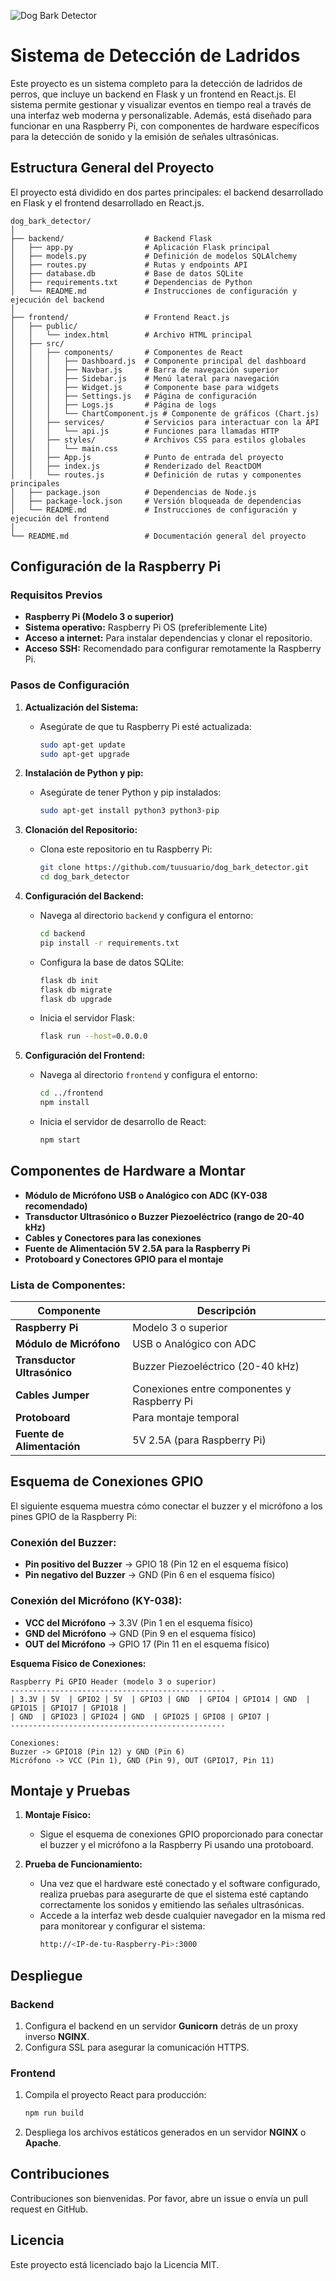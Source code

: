 ![Dog Bark Detector](assets/Dog_bark_detector.jpeg)
# Sistema de Detección de Ladridos

Este proyecto es un sistema completo para la detección de ladridos de perros, que incluye un backend en Flask y un frontend en React.js. El sistema permite gestionar y visualizar eventos en tiempo real a través de una interfaz web moderna y personalizable. Además, está diseñado para funcionar en una Raspberry Pi, con componentes de hardware específicos para la detección de sonido y la emisión de señales ultrasónicas.

## Estructura General del Proyecto

El proyecto está dividido en dos partes principales: el backend desarrollado en Flask y el frontend desarrollado en React.js.

```
dog_bark_detector/
│
├── backend/                  # Backend Flask
│   ├── app.py                # Aplicación Flask principal
│   ├── models.py             # Definición de modelos SQLAlchemy
│   ├── routes.py             # Rutas y endpoints API
│   ├── database.db           # Base de datos SQLite
│   ├── requirements.txt      # Dependencias de Python
│   └── README.md             # Instrucciones de configuración y ejecución del backend
│
├── frontend/                 # Frontend React.js
│   ├── public/
│   │   └── index.html        # Archivo HTML principal
│   ├── src/
│   │   ├── components/       # Componentes de React
│   │   │   ├── Dashboard.js  # Componente principal del dashboard
│   │   │   ├── Navbar.js     # Barra de navegación superior
│   │   │   ├── Sidebar.js    # Menú lateral para navegación
│   │   │   ├── Widget.js     # Componente base para widgets
│   │   │   ├── Settings.js   # Página de configuración
│   │   │   ├── Logs.js       # Página de logs
│   │   │   └── ChartComponent.js # Componente de gráficos (Chart.js)
│   │   ├── services/         # Servicios para interactuar con la API
│   │   │   └── api.js        # Funciones para llamadas HTTP
│   │   ├── styles/           # Archivos CSS para estilos globales
│   │   │   └── main.css
│   │   ├── App.js            # Punto de entrada del proyecto
│   │   ├── index.js          # Renderizado del ReactDOM
│   │   └── routes.js         # Definición de rutas y componentes principales
│   ├── package.json          # Dependencias de Node.js
│   ├── package-lock.json     # Versión bloqueada de dependencias
│   └── README.md             # Instrucciones de configuración y ejecución del frontend
│
└── README.md                 # Documentación general del proyecto
```

## Configuración de la Raspberry Pi

### Requisitos Previos

- **Raspberry Pi (Modelo 3 o superior)**
- **Sistema operativo:** Raspberry Pi OS (preferiblemente Lite)
- **Acceso a internet:** Para instalar dependencias y clonar el repositorio.
- **Acceso SSH:** Recomendado para configurar remotamente la Raspberry Pi.
  
### Pasos de Configuración

1. **Actualización del Sistema:**
   - Asegúrate de que tu Raspberry Pi esté actualizada:
     ```bash
     sudo apt-get update
     sudo apt-get upgrade
     ```

2. **Instalación de Python y pip:**
   - Asegúrate de tener Python y pip instalados:
     ```bash
     sudo apt-get install python3 python3-pip
     ```

3. **Clonación del Repositorio:**
   - Clona este repositorio en tu Raspberry Pi:
     ```bash
     git clone https://github.com/tuusuario/dog_bark_detector.git
     cd dog_bark_detector
     ```

4. **Configuración del Backend:**
   - Navega al directorio `backend` y configura el entorno:
     ```bash
     cd backend
     pip install -r requirements.txt
     ```
   - Configura la base de datos SQLite:
     ```bash
     flask db init
     flask db migrate
     flask db upgrade
     ```
   - Inicia el servidor Flask:
     ```bash
     flask run --host=0.0.0.0
     ```

5. **Configuración del Frontend:**
   - Navega al directorio `frontend` y configura el entorno:
     ```bash
     cd ../frontend
     npm install
     ```
   - Inicia el servidor de desarrollo de React:
     ```bash
     npm start
     ```

## Componentes de Hardware a Montar

- **Módulo de Micrófono USB o Analógico con ADC (KY-038 recomendado)**
- **Transductor Ultrasónico o Buzzer Piezoeléctrico (rango de 20-40 kHz)**
- **Cables y Conectores para las conexiones**
- **Fuente de Alimentación 5V 2.5A para la Raspberry Pi**
- **Protoboard y Conectores GPIO para el montaje**

### Lista de Componentes:

| Componente                 | Descripción                                      |
|----------------------------|--------------------------------------------------|
| **Raspberry Pi**           | Modelo 3 o superior                              |
| **Módulo de Micrófono**    | USB o Analógico con ADC                          |
| **Transductor Ultrasónico**| Buzzer Piezoeléctrico (20-40 kHz)                |
| **Cables Jumper**          | Conexiones entre componentes y Raspberry Pi      |
| **Protoboard**             | Para montaje temporal                            |
| **Fuente de Alimentación** | 5V 2.5A (para Raspberry Pi)                      |


## Esquema de Conexiones GPIO

El siguiente esquema muestra cómo conectar el buzzer y el micrófono a los pines GPIO de la Raspberry Pi:

### Conexión del Buzzer:

- **Pin positivo del Buzzer** -> GPIO 18 (Pin 12 en el esquema físico)
- **Pin negativo del Buzzer** -> GND (Pin 6 en el esquema físico)

### Conexión del Micrófono (KY-038):

- **VCC del Micrófono** -> 3.3V (Pin 1 en el esquema físico)
- **GND del Micrófono** -> GND (Pin 9 en el esquema físico)
- **OUT del Micrófono** -> GPIO 17 (Pin 11 en el esquema físico)

**Esquema Físico de Conexiones:**

```plaintext
Raspberry Pi GPIO Header (modelo 3 o superior)
------------------------------------------------
| 3.3V | 5V  | GPIO2 | 5V  | GPIO3 | GND  | GPIO4 | GPIO14 | GND  | GPIO15 | GPIO17 | GPIO18 |
| GND  | GPIO23 | GPIO24 | GND  | GPIO25 | GPIO8 | GPIO7 |
------------------------------------------------

Conexiones:
Buzzer -> GPIO18 (Pin 12) y GND (Pin 6)
Micrófono -> VCC (Pin 1), GND (Pin 9), OUT (GPIO17, Pin 11)
```

## Montaje y Pruebas

1. **Montaje Físico:**
   - Sigue el esquema de conexiones GPIO proporcionado para conectar el buzzer y el micrófono a la Raspberry Pi usando una protoboard.

2. **Prueba de Funcionamiento:**
   - Una vez que el hardware esté conectado y el software configurado, realiza pruebas para asegurarte de que el sistema esté captando correctamente los sonidos y emitiendo las señales ultrasónicas.
   - Accede a la interfaz web desde cualquier navegador en la misma red para monitorear y configurar el sistema:
     ```bash
     http://<IP-de-tu-Raspberry-Pi>:3000
     ```

## Despliegue

### Backend

1. Configura el backend en un servidor **Gunicorn** detrás de un proxy inverso **NGINX**.
2. Configura SSL para asegurar la comunicación HTTPS.

### Frontend

1. Compila el proyecto React para producción:
    ```bash
    npm run build
    ```
2. Despliega los archivos estáticos generados en un servidor **NGINX** o **Apache**.

## Contribuciones

Contribuciones son bienvenidas. Por favor, abre un issue o envía un pull request en GitHub.

## Licencia

Este proyecto está licenciado bajo la Licencia MIT.
